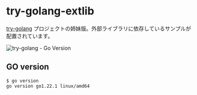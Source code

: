 # try-golang-extlib
[try-golang](https://github.com/devlights/try-golang) プロジェクトの姉妹版。外部ライブラリに依存しているサンプルが配置されています。

![try-golang - Go Version](https://img.shields.io/badge/go-1.22-blue.svg)

## GO version

```shell script
$ go version
go version go1.22.1 linux/amd64
```
